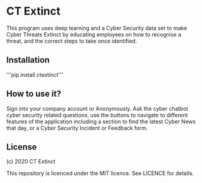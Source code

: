 # CT Extinct
This program uses deep learning and a Cyber Security data set to
make Cyber Threats Extinct by educating employees on how to
recognise a threat, and the correct steps to take once identified.

## Installation
'''pip install ctextinct'''

## How to use it?
Sign into your company account or Anonymously. Ask the cyber chatbot
cyber security related questions. use the buttons to navigate to
different features of the application including a section to find the
latest Cyber News that day, or a Cyber Security Incident or Feedback form.

## License
(c) 2020 CT Extinct

This repository is licenced under the MIT licence.
See LICENCE for details.

